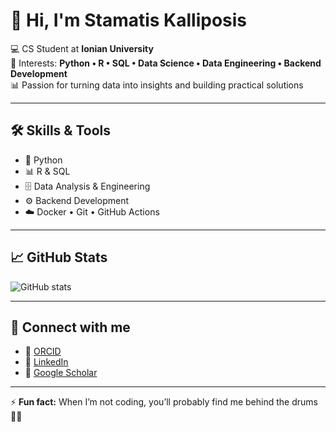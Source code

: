 # 👋 Hi, I'm Stamatis Kalliposis  

💻 CS Student at **Ionian University**  
🔧 Interests: **Python • R • SQL • Data Science • Data Engineering • Backend Development**  
📊 Passion for turning data into insights and building practical solutions  

---

## 🛠️ Skills & Tools  
- 🐍 Python  
- 📊 R & SQL  
- 🗄️ Data Analysis & Engineering  
- ⚙️ Backend Development  
- ☁️ Docker • Git • GitHub Actions  


---

## 📈 GitHub Stats  
![GitHub stats](https://github-readme-stats.vercel.app/api?username=StamosKall&show_icons=true&theme=radical)  

---

## 🔗 Connect with me  
- 🔬 [ORCID](https://orcid.org/0009-0001-1028-8373)  
- 💼 [LinkedIn](https://www.linkedin.com/in/stamatis-kalliposis-8239602b2)  
- 📖 [Google Scholar](https://scholar.google.com/citations?user=YBn3F5wAAAAJ&hl=el)  

---

⚡ **Fun fact:** When I’m not coding, you’ll probably find me behind the drums 🥁🎶  

